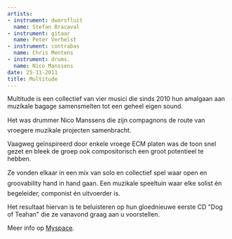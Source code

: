 ```yaml
---
artists:
- instrument: dwarsfluit
  name: Stefan Bracaval
- instrument: gitaar
  name: Peter Verhelst
- instrument: contrabas
  name: Chris Mentens
- instrument: drums.
  name: Nico Manssens
date: 25-11-2011
title: Multitude
---
```

Multitude is een collectief van vier musici die sinds 2010 hun amalgaan aan muzikale bagage 
samensmelten tot een geheel eigen sound. 

Het was drummer Nico Manssens die zijn compagnons de route van vroegere muzikale 
projecten samenbracht. 

Vaagweg geïnspireerd door enkele vroege ECM platen was de toon snel gezet en bleek de 
groep ook compositorisch een groot potentieel te hebben. 

Ze vonden elkaar in een mix van solo en collectief spel waar open en groovability 
hand in hand gaan. Een muzikale speeltuin waar elke solist én begeleider, componist 
én uitvoerder is. 

Het resultaat hiervan is te beluisteren op hun gloednieuwe eerste CD "Dog of Teahan" 
die ze vanavond graag aan u voorstellen.

Meer info op [Myspace](http://www.myspace.com/539306973).